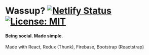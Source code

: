 # Wassup? [![Netlify Status](https://api.netlify.com/api/v1/badges/73668aee-59f5-44ef-a148-77bf097683d3/deploy-status)](https://app.netlify.com/sites/wassup/deploys) [![License: MIT](https://img.shields.io/badge/License-MIT-blue.svg)](https://opensource.org/licenses/MIT)

#### Being social. Made simple.

Made with React, Redux (Thunk), Firebase, Bootstrap (Reactstrap)

